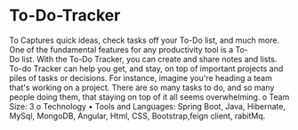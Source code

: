 # To-Do-Tracker
To Captures quick ideas, check tasks off your To-Do list, and much more.  One of the fundamental features for any productivity tool is a To-Do list. With the To-Do Tracker, you can create and share notes and lists.   To-do Tracker can help you get, and stay, on top of important projects and piles of tasks or decisions. For instance, imagine you're heading a team that's working on a project. There are so many tasks to do, and so many people doing them, that staying on top of it all seems overwhelming.
o	Team Size: 3 
o	Technology
•	Tools and Languages: Spring Boot, Java, Hibernate, MySql, MongoDB, Angular, Html, CSS, Bootstrap,feign client, rabitMq.
